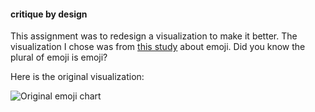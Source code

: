 #### critique by design

This assignment was to redesign a visualization to make it better. The visualization I chose was from [this study](https://www.sciencedirect.com/science/article/pii/S0963996918308664) about emoji.
Did you know the plural of emoji is emoji?

Here is the original visualization:

![Original emoji chart](../main/assets/images/original_emoji_chart.png)
